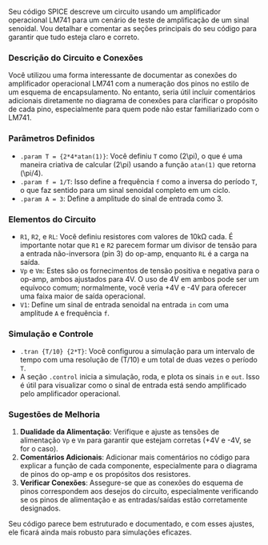 Seu código SPICE descreve um circuito usando um amplificador operacional LM741 para um cenário de teste de amplificação de um sinal senoidal. Vou detalhar e comentar as seções principais do seu código para garantir que tudo esteja claro e correto.

### Descrição do Circuito e Conexões

Você utilizou uma forma interessante de documentar as conexões do amplificador operacional LM741 com a numeração dos pinos no estilo de um esquema de encapsulamento. No entanto, seria útil incluir comentários adicionais diretamente no diagrama de conexões para clarificar o propósito de cada pino, especialmente para quem pode não estar familiarizado com o LM741.

### Parâmetros Definidos

- `.param T = {2*4*atan(1)}`: Você definiu `T` como \(2\pi\), o que é uma maneira criativa de calcular \(2\pi\) usando a função `atan(1)` que retorna \(\pi/4\).
- `.param f = 1/T`: Isso define a frequência `f` como a inversa do período `T`, o que faz sentido para um sinal senoidal completo em um ciclo.
- `.param A = 3`: Define a amplitude do sinal de entrada como 3.

### Elementos do Circuito

- `R1`, `R2`, e `RL`: Você definiu resistores com valores de 10kΩ cada. É importante notar que `R1` e `R2` parecem formar um divisor de tensão para a entrada não-inversora (pin 3) do op-amp, enquanto `RL` é a carga na saída.
- `Vp` e `Vm`: Estes são os fornecimentos de tensão positiva e negativa para o op-amp, ambos ajustados para 4V. O uso de 4V em ambos pode ser um equívoco comum; normalmente, você veria +4V e -4V para oferecer uma faixa maior de saída operacional.
- `V1`: Define um sinal de entrada senoidal na entrada `in` com uma amplitude `A` e frequência `f`.

### Simulação e Controle

- `.tran {T/10} {2*T}`: Você configurou a simulação para um intervalo de tempo com uma resolução de \(T/10\) e um total de duas vezes o período `T`.
- A seção `.control` inicia a simulação, roda, e plota os sinais `in` e `out`. Isso é útil para visualizar como o sinal de entrada está sendo amplificado pelo amplificador operacional.

### Sugestões de Melhoria

1. **Dualidade da Alimentação**: Verifique e ajuste as tensões de alimentação `Vp` e `Vm` para garantir que estejam corretas (+4V e -4V, se for o caso).
2. **Comentários Adicionais**: Adicionar mais comentários no código para explicar a função de cada componente, especialmente para o diagrama de pinos do op-amp e os propósitos dos resistores.
3. **Verificar Conexões**: Assegure-se que as conexões do esquema de pinos correspondem aos desejos do circuito, especialmente verificando se os pinos de alimentação e as entradas/saídas estão corretamente designados.

Seu código parece bem estruturado e documentado, e com esses ajustes, ele ficará ainda mais robusto para simulações eficazes.
